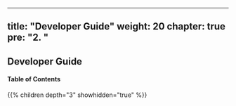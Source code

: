 
---
title: "Developer Guide"
weight: 20
chapter: true
pre: "<b>2. </b>"
---

## Developer Guide

#### Table of Contents
{{% children depth="3" showhidden="true" %}}
